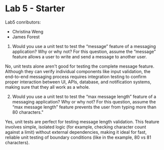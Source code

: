 # Lab 5 - Starter

Lab5 conributors:


- Christina Weng
- James Forest


1) Would you use a unit test to test the “message” feature of a messaging application? Why or why not? For this question, assume the “message” feature allows a user to write and send a message to another user.
 
No, unit tests alone aren't good for testing the complete message feature. Although they can verify individual components like input validation, the end-to-end messaging process requires integration testing to confirm proper interaction between UI, APIs, database, and notification systems, making sure that they all work as a whole.


2) Would you use a unit test to test the “max message length” feature of a messaging application? Why or why not? For this question, assume the “max message length” feature prevents the user from typing more than 80 characters."
 
Yes, unit tests are perfect for testing message length validation. This feature involves simple, isolated logic (for example, checking character count against a limit) without external dependencies, making it ideal for fast, reliable unit testing of boundary conditions (like in the example, 80 vs 81 characters).


